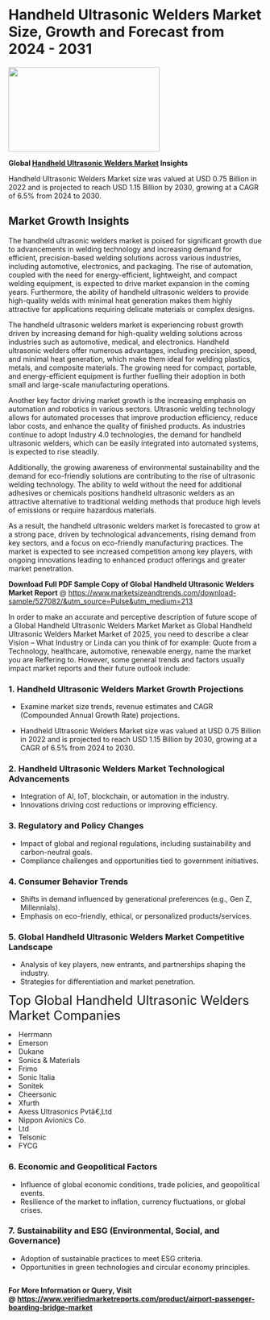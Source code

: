 <H1>Handheld Ultrasonic Welders Market Size, Growth and Forecast from 2024 - 2031</H1><img class="aligncenter size-medium wp-image-584254" src="https://thirdeyenews.in/wp-content/uploads/2024/09/Global-Market-Research-300x168.jpeg" alt="" width="300" height="168" /><p><strong>Global&nbsp;<a href="https://www.marketsizeandtrends.com/download-sample/527082/&amp;utm_source=Pulse&amp;utm_medium=213">Handheld Ultrasonic Welders Market</a> Insights</strong></p><p>Handheld Ultrasonic Welders Market size was valued at USD 0.75 Billion in 2022 and is projected to reach USD 1.15 Billion by 2030, growing at a CAGR of 6.5% from 2024 to 2030.</p><p><h2>Market Growth Insights</h2> The handheld ultrasonic welders market is poised for significant growth due to advancements in welding technology and increasing demand for efficient, precision-based welding solutions across various industries, including automotive, electronics, and packaging. The rise of automation, coupled with the need for energy-efficient, lightweight, and compact welding equipment, is expected to drive market expansion in the coming years. Furthermore, the ability of handheld ultrasonic welders to provide high-quality welds with minimal heat generation makes them highly attractive for applications requiring delicate materials or complex designs. <p>The handheld ultrasonic welders market is experiencing robust growth driven by increasing demand for high-quality welding solutions across industries such as automotive, medical, and electronics. Handheld ultrasonic welders offer numerous advantages, including precision, speed, and minimal heat generation, which make them ideal for welding plastics, metals, and composite materials. The growing need for compact, portable, and energy-efficient equipment is further fuelling their adoption in both small and large-scale manufacturing operations.</p> <p>Another key factor driving market growth is the increasing emphasis on automation and robotics in various sectors. Ultrasonic welding technology allows for automated processes that improve production efficiency, reduce labor costs, and enhance the quality of finished products. As industries continue to adopt Industry 4.0 technologies, the demand for handheld ultrasonic welders, which can be easily integrated into automated systems, is expected to rise steadily.</p> <p>Additionally, the growing awareness of environmental sustainability and the demand for eco-friendly solutions are contributing to the rise of ultrasonic welding technology. The ability to weld without the need for additional adhesives or chemicals positions handheld ultrasonic welders as an attractive alternative to traditional welding methods that produce high levels of emissions or require hazardous materials.</p> <p>As a result, the handheld ultrasonic welders market is forecasted to grow at a strong pace, driven by technological advancements, rising demand from key sectors, and a focus on eco-friendly manufacturing practices. The market is expected to see increased competition among key players, with ongoing innovations leading to enhanced product offerings and greater market penetration.</p> </p><p><span class=""><strong>Download Full PDF Sample Copy of Global Handheld Ultrasonic Welders Market Report</strong> @ <a href="https://www.marketsizeandtrends.com/download-sample/527082/&amp;utm_source=Pulse&amp;utm_medium=213" target="_blank">https://www.marketsizeandtrends.com/download-sample/527082/&amp;utm_source=Pulse&amp;utm_medium=213</a></span></p><p>In order to make an accurate and perceptive description of future scope of a Global&nbsp;Handheld Ultrasonic Welders Market Market as Global&nbsp;Handheld Ultrasonic Welders Market Market of 2025, you need to describe a clear Vision &ndash; What Industry or Linda can you think of for example: Quote from a Technology, healthcare, automotive, renewable energy, name the market you are Reffering to. However, some general trends and factors usually impact market reports and their future outlook include:</p><h3>1.&nbsp;<strong>Handheld Ultrasonic Welders Market Growth Projections</strong></h3><ul><li>Examine market size trends, revenue estimates and CAGR (Compounded Annual Growth Rate) projections.</li><li><p>Handheld Ultrasonic Welders Market size was valued at USD 0.75 Billion in 2022 and is projected to reach USD 1.15 Billion by 2030, growing at a CAGR of 6.5% from 2024 to 2030.</p></li></ul><h3>2.&nbsp;<strong>Handheld Ultrasonic Welders Market Technological Advancements</strong></h3><ul><li>Integration of AI, IoT, blockchain, or automation in the industry.</li><li>Innovations driving cost reductions or improving efficiency.</li></ul><h3>3.&nbsp;<strong>Regulatory and Policy Changes</strong></h3><ul><li>Impact of global and regional regulations, including sustainability and carbon-neutral goals.</li><li>Compliance challenges and opportunities tied to government initiatives.</li></ul><h3>4.&nbsp;<strong>Consumer Behavior Trends</strong></h3><ul><li>Shifts in demand influenced by generational preferences (e.g., Gen Z, Millennials).</li><li>Emphasis on eco-friendly, ethical, or personalized products/services.</li></ul><h3>5.&nbsp;<strong>Global Handheld Ultrasonic Welders Market Competitive Landscape</strong></h3><ul><li>Analysis of key players, new entrants, and partnerships shaping the industry.</li><li>Strategies for differentiation and market penetration.</li></ul><p data-pm-slice="1 1 []"><span style="color: inherit; font-family: inherit; font-size: 25px;">Top Global Handheld Ultrasonic Welders Market Companies</span></p><div class="" data-test-id=""><p><li>Herrmann</li><li> Emerson</li><li> Dukane</li><li> Sonics & Materials</li><li> Frimo</li><li> Sonic Italia</li><li> Sonitek</li><li> Cheersonic</li><li> Xfurth</li><li> Axess Ultrasonics Pvtã€‚Ltd</li><li> Nippon Avionics Co.</li><li> Ltd</li><li> Telsonic</li><li> FYCG</li></p></div><h3>6.&nbsp;<strong>Economic and Geopolitical Factors</strong></h3><ul><li>Influence of global economic conditions, trade policies, and geopolitical events.</li><li>Resilience of the market to inflation, currency fluctuations, or global crises.</li></ul><h3>7.&nbsp;<strong>Sustainability and ESG (Environmental, Social, and Governance)</strong></h3><ul><li>Adoption of sustainable practices to meet ESG criteria.</li><li>Opportunities in green technologies and circular economy principles.</li></ul><h2><strong style="font-size: 14px;">For More Information or Query, Visit @&nbsp;</strong><a style="background-color: #ffffff; font-size: 14px;" href="https://www.marketsizeandtrends.com/report/handheld-ultrasonic-welders-market/" target="_blank">https://www.verifiedmarketreports.com/product/airport-passenger-boarding-bridge-market</a></h2>
